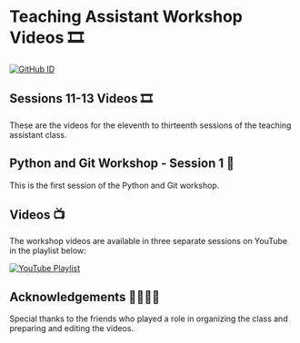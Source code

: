 # Teaching Assistant Workshop Videos 🎞
[![GitHub ID](https://img.shields.io/badge/GitHub-msinamsina-blue?style=flat&logo=github)](https://github.com/msinamsina)

## Sessions 11-13 Videos 🎞

These are the videos for the eleventh to thirteenth sessions of the teaching assistant class.

## Python and Git Workshop - Session 1 🐍

This is the first session of the Python and Git workshop.

## Videos 📺

The workshop videos are available in three separate sessions on YouTube in the playlist below:

[![YouTube Playlist](https://img.shields.io/badge/YouTube-Playlist-red?logo=youtube)](https://youtube.com/playlist?list=PLJihS-xmCdhPqqiB_U4A6BdqpznjfVF1b&feature=shared)

## Acknowledgements 🫱🏻‍🫲🏻

Special thanks to the friends who played a role in organizing the class and preparing and editing the videos.
